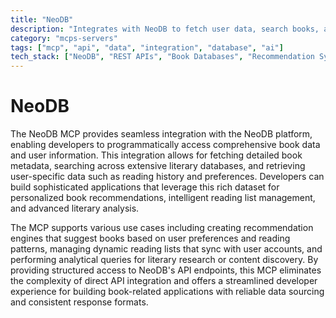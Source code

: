 ```yaml
---
title: "NeoDB"
description: "Integrates with NeoDB to fetch user data, search books, and retrieve book details for recommendations and reading list management."
category: "mcps-servers"
tags: ["mcp", "api", "data", "integration", "database", "ai"]
tech_stack: ["NeoDB", "REST APIs", "Book Databases", "Recommendation Systems", "Reading Applications"]
---
```


# NeoDB

The NeoDB MCP provides seamless integration with the NeoDB platform, enabling developers to programmatically access comprehensive book data and user information. This integration allows for fetching detailed book metadata, searching across extensive literary databases, and retrieving user-specific data such as reading history and preferences. Developers can build sophisticated applications that leverage this rich dataset for personalized book recommendations, intelligent reading list management, and advanced literary analysis.

The MCP supports various use cases including creating recommendation engines that suggest books based on user preferences and reading patterns, managing dynamic reading lists that sync with user accounts, and performing analytical queries for literary research or content discovery. By providing structured access to NeoDB's API endpoints, this MCP eliminates the complexity of direct API integration and offers a streamlined developer experience for building book-related applications with reliable data sourcing and consistent response formats.
